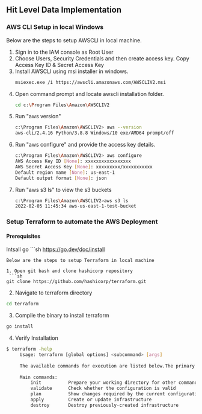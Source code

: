 ## Hit Level Data Implementation

### AWS CLI Setup in local Windows

Below are the steps to setup AWSCLI in local machine. 

1. Sign in to the IAM console as Root User
2. Choose Users, Security Credentials and then create access key. Copy Access Key ID & Secret Access Key
3. Install AWSCLI using msi installer in windows. 
   ```sh
   msiexec.exe /i https://awscli.amazonaws.com/AWSCLIV2.msi
   ```
4. Open command prompt and locate awscli installation folder.
   ```sh
   cd c:\Program Files\Amazon\AWSCLIV2
   ```
5. Run "aws version"
   ```sh
   c:\Program Files\Amazon\AWSCLIV2> aws --version
   aws-cli/2.4.16 Python/3.8.8 Windows/10 exe/AMD64 prompt/off
   ```
6. Run "aws configure" and provide the access key details.
   ```sh
   c:\Program Files\Amazon\AWSCLIV2> aws configure
   AWS Access Key ID [None]: xxxxxxxxxxxxxxxxx
   AWS Secret Access Key [None]: xxxxxxxxx/xxxxxxxxxxx
   Default region name [None]: us-east-1
   Default output format [None]: json
   ```
7. Run "aws s3 ls" to view the s3 buckets
   ```sh
   c:\Program Files\Amazon\AWSCLIV2>aws s3 ls
   2022-02-05 11:45:34 aws-us-east-1-test-bucket
   ```
   
 
 ### Setup Terraform to automate the AWS Deployment
 
 #### Prerequisites
 
Intsall go 
    ```sh
   https://go.dev/doc/install
   ```
Below are the steps to setup Terraform in local machine
 
 1. Open git bash and clone hashicorp repository
    ```sh
   git clone https://github.com/hashicorp/terraform.git
   ```
 2. Navigate to terraform directory
   ```sh
   cd terraform
   ```
 3. Compile the binary to install terraform
   ```sh
   go install
   ```
 4. Verify Installation
   ```sh
   $ terraform -help
		Usage: terraform [global options] <subcommand> [args]
		
		The available commands for execution are listed below.The primary workflow commands are given first, followed by less common or more advanced commands.
		
		Main commands:
			init          Prepare your working directory for other commands
			validate      Check whether the configuration is valid
			plan          Show changes required by the current configuration
			apply         Create or update infrastructure
			destroy       Destroy previously-created infrastructure
   ```

